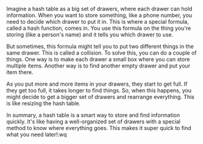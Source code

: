 Imagine a hash table as a big set of drawers, where each drawer can hold information. When you want to store something, like a phone number, you need to decide which drawer to put it in. This is where a special formula, called a hash function, comes in. You use this formula on the thing you're storing (like a person's name) and it tells you which drawer to use.

But sometimes, this formula might tell you to put two different things in the same drawer. This is called a collision. To solve this, you can do a couple of things. One way is to make each drawer a small box where you can store multiple items. Another way is to find another empty drawer and put your item there.

As you put more and more items in your drawers, they start to get full. If they get too full, it takes longer to find things. So, when this happens, you might decide to get a bigger set of drawers and rearrange everything. This is like resizing the hash table.

In summary, a hash table is a smart way to store and find information quickly. It's like having a well-organized set of drawers with a special method to know where everything goes. This makes it super quick to find what you need later!:wq

